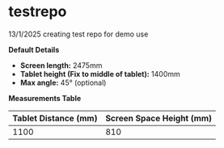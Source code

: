 # testrepo
13/1/2025
creating test repo for demo use



**Default Details**

- **Screen length:** 2475mm
- **Tablet height (Fix to middle of tablet):** 1400mm
- **Max angle:** 45° (optional)

**Measurements Table**

| Tablet Distance (mm) | Screen Space Height (mm) |
| -------------------- | ------------------------ |
| 1100                 | 810                      |
